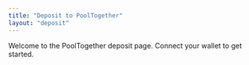 ```yaml
---
title: "Deposit to PoolTogether"
layout: "deposit"
---
```


Welcome to the PoolTogether deposit page. Connect your wallet to get started.
